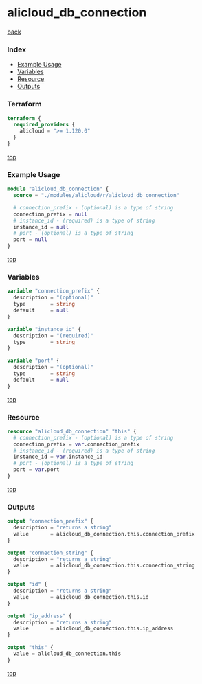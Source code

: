 # alicloud_db_connection

[back](../alicloud.md)

### Index

- [Example Usage](#example-usage)
- [Variables](#variables)
- [Resource](#resource)
- [Outputs](#outputs)

### Terraform

```terraform
terraform {
  required_providers {
    alicloud = ">= 1.120.0"
  }
}
```

[top](#index)

### Example Usage

```terraform
module "alicloud_db_connection" {
  source = "./modules/alicloud/r/alicloud_db_connection"

  # connection_prefix - (optional) is a type of string
  connection_prefix = null
  # instance_id - (required) is a type of string
  instance_id = null
  # port - (optional) is a type of string
  port = null
}
```

[top](#index)

### Variables

```terraform
variable "connection_prefix" {
  description = "(optional)"
  type        = string
  default     = null
}

variable "instance_id" {
  description = "(required)"
  type        = string
}

variable "port" {
  description = "(optional)"
  type        = string
  default     = null
}
```

[top](#index)

### Resource

```terraform
resource "alicloud_db_connection" "this" {
  # connection_prefix - (optional) is a type of string
  connection_prefix = var.connection_prefix
  # instance_id - (required) is a type of string
  instance_id = var.instance_id
  # port - (optional) is a type of string
  port = var.port
}
```

[top](#index)

### Outputs

```terraform
output "connection_prefix" {
  description = "returns a string"
  value       = alicloud_db_connection.this.connection_prefix
}

output "connection_string" {
  description = "returns a string"
  value       = alicloud_db_connection.this.connection_string
}

output "id" {
  description = "returns a string"
  value       = alicloud_db_connection.this.id
}

output "ip_address" {
  description = "returns a string"
  value       = alicloud_db_connection.this.ip_address
}

output "this" {
  value = alicloud_db_connection.this
}
```

[top](#index)